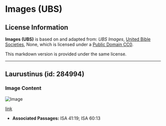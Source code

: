 # Images (UBS)

## License Information

**Images (UBS)** is based on and adapted from: _UBS Images_, [United Bible Societies](https://unitedbiblesocieties.org/), None, which is licensed under a [Public Domain CC0](https://creativecommons.org/public-domain/cc0/).

This markdown version is provided under the same license.



--------------------------------

## Laurustinus (id: 284994)

### Image Content

![Image](https://cdn.aquifer.bible/aquifer-content/resources/Media/WEB-0580_laurustinus.jpg)

[link](https://cdn.aquifer.bible/aquifer-content/resources/Media/WEB-0580_laurustinus.jpg)

* **Associated Passages:** ISA 41:19; ISA 60:13

